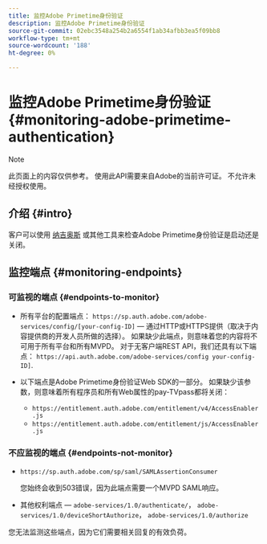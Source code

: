 ```yaml
---
title: 监控Adobe Primetime身份验证
description: 监控Adobe Primetime身份验证
source-git-commit: 02ebc3548a254b2a6554f1ab34afbb3ea5f09bb8
workflow-type: tm+mt
source-wordcount: '188'
ht-degree: 0%

---
```


# 监控Adobe Primetime身份验证 {#monitoring-adobe-primetime-authentication}

>[!NOTE]
>
>此页面上的内容仅供参考。 使用此API需要来自Adobe的当前许可证。 不允许未经授权使用。

## 介绍 {#intro}

客户可以使用 [纳吉奥斯](http://www.nagios.org) 或其他工具来检查Adobe Primetime身份验证是启动还是关闭。

## 监控端点 {#monitoring-endpoints}

### 可监视的端点 {#endpoints-to-monitor}

* 所有平台的配置端点： `https://sp.auth.adobe.com/adobe-services/config/[your-config-ID]` — 通过HTTP或HTTPS提供（取决于内容提供商的开发人员所做的选择）。 如果缺少此端点，则意味着您的内容将不可用于所有平台和所有MVPD。 对于无客户端REST API，我们还具有以下端点：  `https://api.auth.adobe.com/adobe-services/config your-config-ID]`.

* 以下端点是Adobe Primetime身份验证Web SDK的一部分。  如果缺少该参数，则意味着所有程序员和所有Web属性的pay-TVpass都将关闭：

   * `https://entitlement.auth.adobe.com/entitlement/v4/AccessEnabler.js`
   * `https://entitlement.auth.adobe.com/entitlement/js/AccessEnabler.js`


### 不应监视的端点 {#endpoints-not-monitor}

* `https://sp.auth.adobe.com/sp/saml/SAMLAssertionConsumer`

  您始终会收到503错误，因为此端点需要一个MVPD SAML响应。

* 其他权利端点 —  `adobe-services/1.0/authenticate/`， `adobe-services/1.0/deviceShortAuthorize`， `adobe-services/1.0/authorize`

您无法监测这些端点，因为它们需要相关回复的有效负荷。
